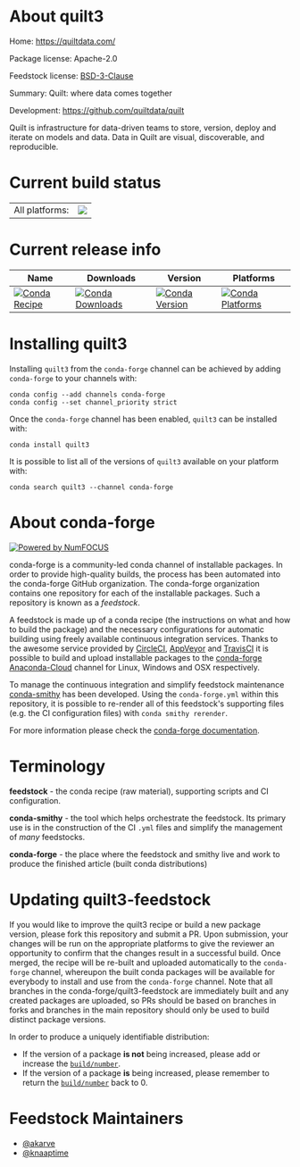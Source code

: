 About quilt3
============

Home: https://quiltdata.com/

Package license: Apache-2.0

Feedstock license: [BSD-3-Clause](https://github.com/conda-forge/quilt-feedstock/blob/master/LICENSE.txt)

Summary: Quilt: where data comes together

Development: https://github.com/quiltdata/quilt

Quilt is infrastructure for data-driven teams to store, version, deploy and iterate on models and data.
Data in Quilt are visual, discoverable, and reproducible.


Current build status
====================


<table><tr><td>All platforms:</td>
    <td>
      <a href="https://dev.azure.com/conda-forge/feedstock-builds/_build/latest?definitionId=7447&branchName=master">
        <img src="https://dev.azure.com/conda-forge/feedstock-builds/_apis/build/status/quilt-feedstock?branchName=master">
      </a>
    </td>
  </tr>
</table>

Current release info
====================

| Name | Downloads | Version | Platforms |
| --- | --- | --- | --- |
| [![Conda Recipe](https://img.shields.io/badge/recipe-quilt3-green.svg)](https://anaconda.org/conda-forge/quilt3) | [![Conda Downloads](https://img.shields.io/conda/dn/conda-forge/quilt3.svg)](https://anaconda.org/conda-forge/quilt3) | [![Conda Version](https://img.shields.io/conda/vn/conda-forge/quilt3.svg)](https://anaconda.org/conda-forge/quilt3) | [![Conda Platforms](https://img.shields.io/conda/pn/conda-forge/quilt3.svg)](https://anaconda.org/conda-forge/quilt3) |

Installing quilt3
=================

Installing `quilt3` from the `conda-forge` channel can be achieved by adding `conda-forge` to your channels with:

```
conda config --add channels conda-forge
conda config --set channel_priority strict
```

Once the `conda-forge` channel has been enabled, `quilt3` can be installed with:

```
conda install quilt3
```

It is possible to list all of the versions of `quilt3` available on your platform with:

```
conda search quilt3 --channel conda-forge
```


About conda-forge
=================

[![Powered by
NumFOCUS](https://img.shields.io/badge/powered%20by-NumFOCUS-orange.svg?style=flat&colorA=E1523D&colorB=007D8A)](https://numfocus.org)

conda-forge is a community-led conda channel of installable packages.
In order to provide high-quality builds, the process has been automated into the
conda-forge GitHub organization. The conda-forge organization contains one repository
for each of the installable packages. Such a repository is known as a *feedstock*.

A feedstock is made up of a conda recipe (the instructions on what and how to build
the package) and the necessary configurations for automatic building using freely
available continuous integration services. Thanks to the awesome service provided by
[CircleCI](https://circleci.com/), [AppVeyor](https://www.appveyor.com/)
and [TravisCI](https://travis-ci.com/) it is possible to build and upload installable
packages to the [conda-forge](https://anaconda.org/conda-forge)
[Anaconda-Cloud](https://anaconda.org/) channel for Linux, Windows and OSX respectively.

To manage the continuous integration and simplify feedstock maintenance
[conda-smithy](https://github.com/conda-forge/conda-smithy) has been developed.
Using the ``conda-forge.yml`` within this repository, it is possible to re-render all of
this feedstock's supporting files (e.g. the CI configuration files) with ``conda smithy rerender``.

For more information please check the [conda-forge documentation](https://conda-forge.org/docs/).

Terminology
===========

**feedstock** - the conda recipe (raw material), supporting scripts and CI configuration.

**conda-smithy** - the tool which helps orchestrate the feedstock.
                   Its primary use is in the construction of the CI ``.yml`` files
                   and simplify the management of *many* feedstocks.

**conda-forge** - the place where the feedstock and smithy live and work to
                  produce the finished article (built conda distributions)


Updating quilt3-feedstock
=========================

If you would like to improve the quilt3 recipe or build a new
package version, please fork this repository and submit a PR. Upon submission,
your changes will be run on the appropriate platforms to give the reviewer an
opportunity to confirm that the changes result in a successful build. Once
merged, the recipe will be re-built and uploaded automatically to the
`conda-forge` channel, whereupon the built conda packages will be available for
everybody to install and use from the `conda-forge` channel.
Note that all branches in the conda-forge/quilt3-feedstock are
immediately built and any created packages are uploaded, so PRs should be based
on branches in forks and branches in the main repository should only be used to
build distinct package versions.

In order to produce a uniquely identifiable distribution:
 * If the version of a package **is not** being increased, please add or increase
   the [``build/number``](https://docs.conda.io/projects/conda-build/en/latest/resources/define-metadata.html#build-number-and-string).
 * If the version of a package **is** being increased, please remember to return
   the [``build/number``](https://docs.conda.io/projects/conda-build/en/latest/resources/define-metadata.html#build-number-and-string)
   back to 0.

Feedstock Maintainers
=====================

* [@akarve](https://github.com/akarve/)
* [@knaaptime](https://github.com/knaaptime/)

